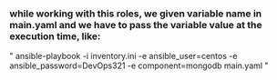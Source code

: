 ### while working with this roles, we given variable name in main.yaml and we have to pass the variable value at the execution time, like:

" ansible-playbook -i inventory.ini -e ansible_user=centos -e ansible_password=DevOps321 -e component=mongodb main.yaml "